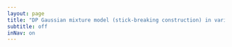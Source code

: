 ```yaml
---
layout: page
title: "DP Gaussian mixture model (stick-breaking construction) in various PPL"
subtitle: off
inNav: on
---
```


